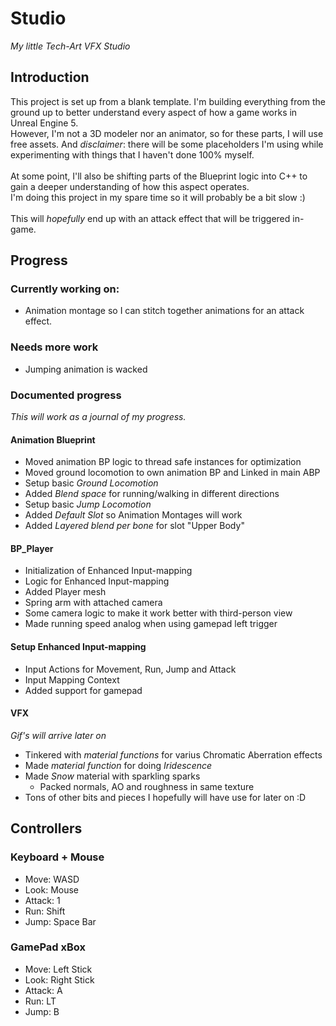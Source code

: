 # Studio
_My little Tech-Art VFX Studio_
## Introduction
This project is set up from a blank template. I'm building everything from the ground up to better understand every aspect of how a game works in Unreal Engine 5.<br> 
However, I'm not a 3D modeler nor an animator, so for these parts, I will use free assets. And _disclaimer_: there will be some placeholders I'm using while experimenting with things that I haven't done 100% myself.<br> 
<br> 
At some point, I'll also be shifting parts of the Blueprint logic into C++ to gain a deeper understanding of how this aspect operates. <br> 
I'm doing this project in my spare time so it will probably be a bit slow :) <br>
<br> 
This will _hopefully_ end up with an attack effect that will be triggered in-game.

## Progress

### Currently working on:

* Animation montage so I can stitch together animations for an attack effect.


### Needs more work
* Jumping animation is wacked 

### Documented progress
_This will work as a journal of my progress._

#### Animation Blueprint
* Moved animation BP logic to thread safe instances for optimization
* Moved ground locomotion to own animation BP and Linked in main ABP
* Setup basic _Ground Locomotion_
* Added _Blend space_ for running/walking in different directions 
* Setup basic _Jump Locomotion_
* Added _Default Slot_ so Animation Montages will work
* Added _Layered blend per bone_ for slot "Upper Body" 

#### BP_Player
* Initialization of Enhanced Input-mapping
* Logic for Enhanced Input-mapping
* Added Player mesh
* Spring arm with attached camera
* Some camera logic to make it work better with third-person view
* Made running speed analog when using gamepad left trigger

#### Setup Enhanced Input-mapping
* Input Actions for Movement, Run, Jump and Attack
* Input Mapping Context
* Added support for gamepad

#### VFX
_Gif's will arrive later on_
* Tinkered with _material functions_ for varius Chromatic Aberration effects
* Made _material function_ for doing _Iridescence_
* Made _Snow_ material with sparkling sparks
  - Packed normals, AO and roughness in same texture
* Tons of other bits and pieces I hopefully will have use for later on :D


## Controllers

### Keyboard + Mouse

* Move: WASD
* Look: Mouse
* Attack: 1
* Run: Shift
* Jump: Space Bar


### GamePad xBox

* Move: Left Stick
* Look: Right Stick
* Attack: A
* Run: LT
* Jump: B
